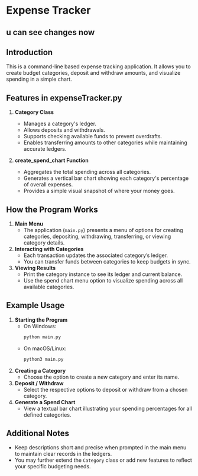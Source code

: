# Expense Tracker

## u can see changes now

## Introduction

This is a command-line based expense tracking application. It allows you to create budget categories, deposit and withdraw amounts, and visualize spending in a simple chart.

## Features in expenseTracker.py

1. **Category Class**

   - Manages a category's ledger.
   - Allows deposits and withdrawals.
   - Supports checking available funds to prevent overdrafts.
   - Enables transferring amounts to other categories while maintaining accurate ledgers.

2. **create_spend_chart Function**
   - Aggregates the total spending across all categories.
   - Generates a vertical bar chart showing each category's percentage of overall expenses.
   - Provides a simple visual snapshot of where your money goes.

## How the Program Works

1. **Main Menu**
   - The application (`main.py`) presents a menu of options for creating categories, depositing, withdrawing, transferring, or viewing category details.
2. **Interacting with Categories**
   - Each transaction updates the associated category’s ledger.
   - You can transfer funds between categories to keep budgets in sync.
3. **Viewing Results**
   - Print the category instance to see its ledger and current balance.
   - Use the spend chart menu option to visualize spending across all available categories.

## Example Usage

1. **Starting the Program**
   - On Windows:
     ```bash
     python main.py
     ```
   - On macOS/Linux:
     ```bash
     python3 main.py
     ```
2. **Creating a Category**
   - Choose the option to create a new category and enter its name.
3. **Deposit / Withdraw**
   - Select the respective options to deposit or withdraw from a chosen category.
4. **Generate a Spend Chart**
   - View a textual bar chart illustrating your spending percentages for all defined categories.

## Additional Notes

- Keep descriptions short and precise when prompted in the main menu to maintain clear records in the ledgers.
- You may further extend the `Category` class or add new features to reflect your specific budgeting needs.

